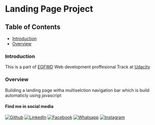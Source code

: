 # Landing Page Project

## Table of Contents

* [Introduction](#Introduction)
* [Overview](#Overview)


### Introduction
This is a part of [EGFWD](https://www.egfwd.com) Web development proffesional Track at [Udacity](https://www.udacity.com/)

### Overview
Building a landing page witha multiselction navigation bar which is build automaticly using javascript

#### Find me in social media
[![Github](https://img.icons8.com/ios-filled/30/000000/github.png "Github")](https://github.com/ahmed-gharib89 "Github")
[![LinkedIn](https://img.icons8.com/ios-glyphs/30/000000/linkedin.png "LinkedIn")](https://www.linkedin.com/in/ahmed-abdel-moniem-gharib/ "LinkedIn")
[![Facebook](https://img.icons8.com/ios-filled/30/000000/facebook-new.png "Facebook")](https://www.facebook.com/just.nimo/)
[![Whatsapp](https://img.icons8.com/ios/30/000000/whatsapp.png "Whatsapp")](https://wa.me/201096995535?text=Hello)
[![Instagram](https://img.icons8.com/ios/30/000000/instagram.png "Instagram")](https://www.instagram.com/ahmed.gharib89/)